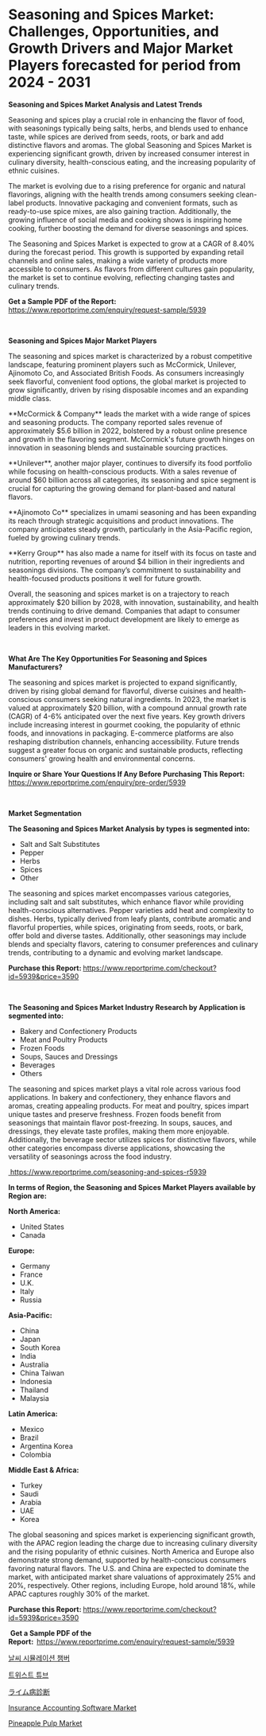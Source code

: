 <p><h1>Seasoning and Spices Market: Challenges, Opportunities, and Growth Drivers and Major Market Players forecasted for period from 2024 - 2031</h1></p><p><strong>Seasoning and Spices Market Analysis and Latest Trends</strong></p>
<p><p>Seasoning and spices play a crucial role in enhancing the flavor of food, with seasonings typically being salts, herbs, and blends used to enhance taste, while spices are derived from seeds, roots, or bark and add distinctive flavors and aromas. The global Seasoning and Spices Market is experiencing significant growth, driven by increased consumer interest in culinary diversity, health-conscious eating, and the increasing popularity of ethnic cuisines.</p><p>The market is evolving due to a rising preference for organic and natural flavorings, aligning with the health trends among consumers seeking clean-label products. Innovative packaging and convenient formats, such as ready-to-use spice mixes, are also gaining traction. Additionally, the growing influence of social media and cooking shows is inspiring home cooking, further boosting the demand for diverse seasonings and spices.</p><p>The Seasoning and Spices Market is expected to grow at a CAGR of 8.40% during the forecast period. This growth is supported by expanding retail channels and online sales, making a wide variety of products more accessible to consumers. As flavors from different cultures gain popularity, the market is set to continue evolving, reflecting changing tastes and culinary trends.</p></p>
<p><strong>Get a Sample PDF of the Report:&nbsp;</strong> <a href="https://www.reportprime.com/enquiry/request-sample/5939">https://www.reportprime.com/enquiry/request-sample/5939</a></p>
<p>&nbsp;</p>
<p><strong>Seasoning and Spices Major Market Players</strong></p>
<p><p>The seasoning and spices market is characterized by a robust competitive landscape, featuring prominent players such as McCormick, Unilever, Ajinomoto Co, and Associated British Foods. As consumers increasingly seek flavorful, convenient food options, the global market is projected to grow significantly, driven by rising disposable incomes and an expanding middle class.</p><p>**McCormick & Company** leads the market with a wide range of spices and seasoning products. The company reported sales revenue of approximately $5.6 billion in 2022, bolstered by a robust online presence and growth in the flavoring segment. McCormick's future growth hinges on innovation in seasoning blends and sustainable sourcing practices.</p><p>**Unilever**, another major player, continues to diversify its food portfolio while focusing on health-conscious products. With a sales revenue of around $60 billion across all categories, its seasoning and spice segment is crucial for capturing the growing demand for plant-based and natural flavors.</p><p>**Ajinomoto Co** specializes in umami seasoning and has been expanding its reach through strategic acquisitions and product innovations. The company anticipates steady growth, particularly in the Asia-Pacific region, fueled by growing culinary trends.</p><p>**Kerry Group** has also made a name for itself with its focus on taste and nutrition, reporting revenues of around $4 billion in their ingredients and seasonings divisions. The company’s commitment to sustainability and health-focused products positions it well for future growth.</p><p>Overall, the seasoning and spices market is on a trajectory to reach approximately $20 billion by 2028, with innovation, sustainability, and health trends continuing to drive demand. Companies that adapt to consumer preferences and invest in product development are likely to emerge as leaders in this evolving market.</p></p>
<p>&nbsp;</p>
<p><strong>What Are The Key Opportunities For Seasoning and Spices Manufacturers?</strong></p>
<p><p>The seasoning and spices market is projected to expand significantly, driven by rising global demand for flavorful, diverse cuisines and health-conscious consumers seeking natural ingredients. In 2023, the market is valued at approximately $20 billion, with a compound annual growth rate (CAGR) of 4-6% anticipated over the next five years. Key growth drivers include increasing interest in gourmet cooking, the popularity of ethnic foods, and innovations in packaging. E-commerce platforms are also reshaping distribution channels, enhancing accessibility. Future trends suggest a greater focus on organic and sustainable products, reflecting consumers' growing health and environmental concerns.</p></p>
<p><strong>Inquire or Share Your Questions If Any Before Purchasing This Report:</strong> <a href="https://www.reportprime.com/enquiry/pre-order/5939">https://www.reportprime.com/enquiry/pre-order/5939</a></p>
<p>&nbsp;</p>
<p><strong>Market Segmentation</strong></p>
<p><strong>The Seasoning and Spices Market Analysis by types is segmented into:</strong></p>
<p><ul><li>Salt and Salt Substitutes</li><li>Pepper</li><li>Herbs</li><li>Spices</li><li>Other</li></ul></p>
<p><p>The seasoning and spices market encompasses various categories, including salt and salt substitutes, which enhance flavor while providing health-conscious alternatives. Pepper varieties add heat and complexity to dishes. Herbs, typically derived from leafy plants, contribute aromatic and flavorful properties, while spices, originating from seeds, roots, or bark, offer bold and diverse tastes. Additionally, other seasonings may include blends and specialty flavors, catering to consumer preferences and culinary trends, contributing to a dynamic and evolving market landscape.</p></p>
<p><strong>Purchase this Report:&nbsp;</strong><a href="https://www.reportprime.com/checkout?id=5939&price=3590">https://www.reportprime.com/checkout?id=5939&price=3590</a></p>
<p>&nbsp;</p>
<p><strong>The Seasoning and Spices Market Industry Research by Application is segmented into:</strong></p>
<p><ul><li>Bakery and Confectionery Products</li><li>Meat and Poultry Products</li><li>Frozen Foods</li><li>Soups, Sauces and Dressings</li><li>Beverages</li><li>Others</li></ul></p>
<p><p>The seasoning and spices market plays a vital role across various food applications. In bakery and confectionery, they enhance flavors and aromas, creating appealing products. For meat and poultry, spices impart unique tastes and preserve freshness. Frozen foods benefit from seasonings that maintain flavor post-freezing. In soups, sauces, and dressings, they elevate taste profiles, making them more enjoyable. Additionally, the beverage sector utilizes spices for distinctive flavors, while other categories encompass diverse applications, showcasing the versatility of seasonings across the food industry.</p></p>
<p><a href="https://www.reportprime.com/seasoning-and-spices-r5939">&nbsp;https://www.reportprime.com/seasoning-and-spices-r5939</a></p>
<p><strong>In terms of Region, the Seasoning and Spices Market Players available by Region are:</strong></p>
<p>
    <p> <strong> North America: </strong>
        <ul>
            <li>United States</li>
            <li>Canada</li>
        </ul>
        </p> 
    <p> <strong> Europe: </strong>
        <ul>
            <li>Germany</li>
            <li>France</li>
            <li>U.K.</li>
            <li>Italy</li>
            <li>Russia</li>
        </ul>
        </p> 
    <p> <strong> Asia-Pacific: </strong>
        <ul>
            <li>China</li>
            <li>Japan</li>
            <li>South Korea</li>
            <li>India</li>
            <li>Australia</li>
            <li>China Taiwan</li>
            <li>Indonesia</li>
            <li>Thailand</li>
            <li>Malaysia</li>
        </ul>
        </p> 
    <p> <strong> Latin America: </strong>
        <ul>
            <li>Mexico</li>
            <li>Brazil</li>
            <li>Argentina Korea</li>
            <li>Colombia</li>
        </ul>
        </p> 
    <p> <strong> Middle East & Africa: </strong>
        <ul>
            <li>Turkey</li>
            <li>Saudi</li>
            <li>Arabia</li>
            <li>UAE</li>
            <li>Korea</li>
        </ul>
    </p>
    </p>
<p><p>The global seasoning and spices market is experiencing significant growth, with the APAC region leading the charge due to increasing culinary diversity and the rising popularity of ethnic cuisines. North America and Europe also demonstrate strong demand, supported by health-conscious consumers favoring natural flavors. The U.S. and China are expected to dominate the market, with anticipated market share valuations of approximately 25% and 20%, respectively. Other regions, including Europe, hold around 18%, while APAC captures roughly 30% of the market.</p></p>
<p><strong>Purchase this Report: </strong><a href="https://www.reportprime.com/checkout?id=5939&price=3590">https://www.reportprime.com/checkout?id=5939&price=3590</a></p>
<p>&nbsp;<strong>Get a Sample PDF of the Report:&nbsp;&nbsp;</strong><a href="https://www.reportprime.com/enquiry/request-sample/5939">https://www.reportprime.com/enquiry/request-sample/5939</a></p>
<p><strong></strong></p>
<p><p><a href="https://medium.com/@eiehrdy77/%EA%B8%80%EB%A1%9C%EB%B2%8C-%EB%82%A0%EC%94%A8-%EC%8B%9C%EB%AE%AC%EB%A0%88%EC%9D%B4%EC%85%98-%EC%B1%94%EB%B2%84-%EC%8B%9C%EC%9E%A5-%EA%B8%B0%ED%9A%8C-%EB%B0%8F-%EC%8B%9C%EC%9E%A5-%EB%8F%84%EC%A0%84-%EA%B3%BC%EC%A0%9C-2024-2031-c736c2591b3d">날씨 시뮬레이션 챔버</a></p><p><a href="https://medium.com/@eiehrdy77/%EC%8B%9C%EC%9E%A5-%EC%A0%84%EB%A7%9D-%EA%B8%80%EB%A1%9C%EB%B2%8C-%ED%8A%B8%EC%9C%84%EC%8A%A4%ED%8A%B8-%ED%8A%9C%EB%B8%8C-%ED%8A%B8%EB%A0%8C%EB%93%9C-%EB%B0%8F-%EC%98%81%ED%96%A5-%EB%B6%84%EC%84%9D-2024-2031-%EC%9D%91%EC%9A%A9-%EB%B6%84%EC%95%BC%EB%B3%84-%ED%99%94%EC%9E%A5%ED%92%88-%EC%A0%9C%EC%95%BD-%EC%86%8C%EB%B9%84%EC%9E%AC-%EA%B8%B0%ED%83%80-%EB%B0%8F-%EC%9C%A0%ED%98%95%EB%B3%84-%EC%95%8C%EB%A3%A8%EB%AF%B8%EB%8A%84-%ED%94%8C%EB%9D%BC%EC%8A%A4%ED%8B%B1-e18571d9066e">트위스트 튜브</a></p><p><a href="https://medium.com/@lenorakris2023/%E3%82%B0%E3%83%AD%E3%83%BC%E3%83%90%E3%83%AB%E3%81%AA%E3%83%A9%E3%82%A4%E3%83%A0%E7%97%85%E8%A8%BA%E6%96%AD%E5%B8%82%E5%A0%B4%E3%81%AE%E5%8C%85%E6%8B%AC%E7%9A%84%E3%81%AA%E5%88%86%E6%9E%90-%E6%88%90%E9%95%B7%E3%83%88%E3%83%AC%E3%83%B3%E3%83%89%E3%81%A8%E5%B8%82%E5%A0%B4%E4%BA%88%E6%B8%AC-2024%E5%B9%B4-2031%E5%B9%B4-bd480f5c4d5c">ライム病診断</a></p><p><a href="https://medium.com/@natoshajacobsk69/insurance-accounting-software-market-research-report-exploring-market-size-and-revenue-analysis-95f1e8206789">Insurance Accounting Software Market</a></p><p><a href="https://github.com/YashRP12/Market-Research-Report-List-6/blob/main/pineapple-pulp-market.md">Pineapple Pulp Market</a></p></p>